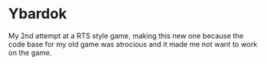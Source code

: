 # Ybardok
My 2nd attempt at a RTS style game, making this new one because the code base for my old game was atrocious and it made me not want to work on the game.
